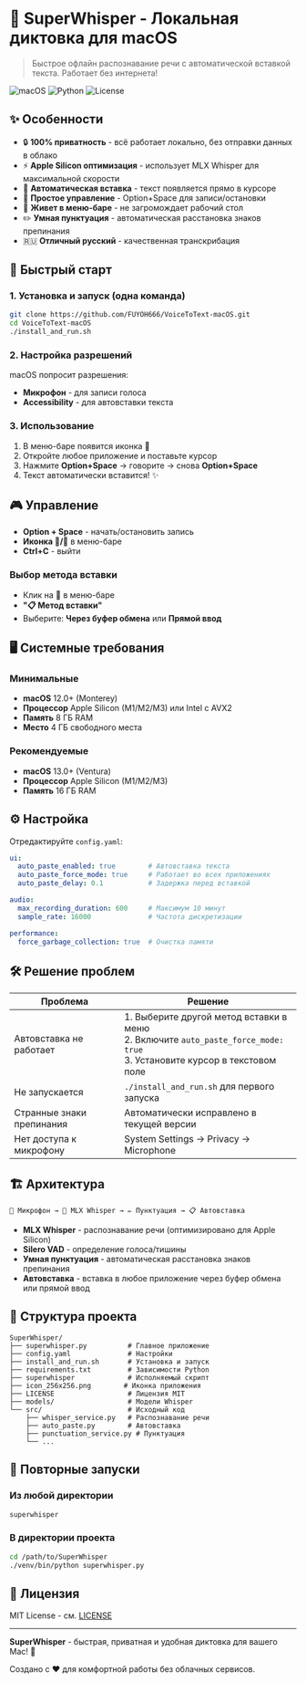 # 🎤 SuperWhisper - Локальная диктовка для macOS

> Быстрое офлайн распознавание речи с автоматической вставкой текста. Работает без интернета!

![macOS](https://img.shields.io/badge/macOS-12.0+-blue)
![Python](https://img.shields.io/badge/Python-3.11+-green)
![License](https://img.shields.io/badge/License-MIT-yellow)

## ✨ Особенности

- 🔒 **100% приватность** - всё работает локально, без отправки данных в облако
- ⚡ **Apple Silicon оптимизация** - использует MLX Whisper для максимальной скорости
- 🎯 **Автоматическая вставка** - текст появляется прямо в курсоре
- 🎤 **Простое управление** - Option+Space для записи/остановки
- 📱 **Живет в меню-баре** - не загромождает рабочий стол
- ✏️ **Умная пунктуация** - автоматическая расстановка знаков препинания
- 🇷🇺 **Отличный русский** - качественная транскрибация

## 🚀 Быстрый старт

### 1. Установка и запуск (одна команда)
```bash
git clone https://github.com/FUYOH666/VoiceToText-macOS.git
cd VoiceToText-macOS
./install_and_run.sh
```

### 2. Настройка разрешений
macOS попросит разрешения:
- **Микрофон** - для записи голоса
- **Accessibility** - для автовставки текста

### 3. Использование
1. В меню-баре появится иконка 🎤
2. Откройте любое приложение и поставьте курсор
3. Нажмите **Option+Space** → говорите → снова **Option+Space**
4. Текст автоматически вставится! ✨

## 🎮 Управление

- **Option + Space** - начать/остановить запись
- **Иконка 🎤/🔴** в меню-баре
- **Ctrl+C** - выйти

### Выбор метода вставки
- Клик на 🎤 в меню-баре
- **"📋 Метод вставки"**
- Выберите: **Через буфер обмена** или **Прямой ввод**

## 🖥 Системные требования

### Минимальные
- **macOS** 12.0+ (Monterey)
- **Процессор** Apple Silicon (M1/M2/M3) или Intel с AVX2
- **Память** 8 ГБ RAM
- **Место** 4 ГБ свободного места

### Рекомендуемые
- **macOS** 13.0+ (Ventura)
- **Процессор** Apple Silicon (M1/M2/M3)
- **Память** 16 ГБ RAM

## ⚙️ Настройка

Отредактируйте `config.yaml`:

```yaml
ui:
  auto_paste_enabled: true        # Автовставка текста
  auto_paste_force_mode: true     # Работает во всех приложениях
  auto_paste_delay: 0.1           # Задержка перед вставкой

audio:
  max_recording_duration: 600     # Максимум 10 минут
  sample_rate: 16000              # Частота дискретизации

performance:
  force_garbage_collection: true  # Очистка памяти
```

## 🛠 Решение проблем

| Проблема | Решение |
|----------|---------|
| Автовставка не работает | 1. Выберите другой метод вставки в меню<br>2. Включите `auto_paste_force_mode: true`<br>3. Установите курсор в текстовом поле |
| Не запускается | `./install_and_run.sh` для первого запуска |
| Странные знаки препинания | Автоматически исправлено в текущей версии |
| Нет доступа к микрофону | System Settings → Privacy → Microphone |

## 🏗 Архитектура

```
🎤 Микрофон → 🧠 MLX Whisper → ✏️ Пунктуация → 📋 Автовставка
```

- **MLX Whisper** - распознавание речи (оптимизировано для Apple Silicon)
- **Silero VAD** - определение голоса/тишины
- **Умная пунктуация** - автоматическая расстановка знаков препинания
- **Автовставка** - вставка в любое приложение через буфер обмена или прямой ввод

## 📁 Структура проекта

```
SuperWhisper/
├── superwhisper.py          # Главное приложение
├── config.yaml              # Настройки
├── install_and_run.sh       # Установка и запуск
├── requirements.txt         # Зависимости Python
├── superwhisper             # Исполняемый скрипт
├── icon_256x256.png        # Иконка приложения
├── LICENSE                  # Лицензия MIT
├── models/                  # Модели Whisper
└── src/                     # Исходный код
    ├── whisper_service.py   # Распознавание речи
    ├── auto_paste.py        # Автовставка
    ├── punctuation_service.py # Пунктуация
    └── ...
```

## 🔧 Повторные запуски

### Из любой директории
```bash
superwhisper
```

### В директории проекта
```bash
cd /path/to/SuperWhisper
./venv/bin/python superwhisper.py
```

## 📜 Лицензия

MIT License - см. [LICENSE](LICENSE)

---

**SuperWhisper** - быстрая, приватная и удобная диктовка для вашего Mac! 🚀

Создано с ❤️ для комфортной работы без облачных сервисов.